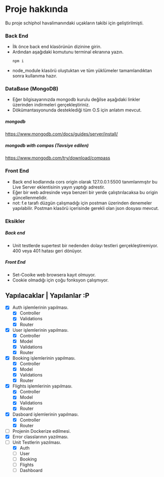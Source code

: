 # Proje hakkında
Bu proje schiphol havalimanındaki uçakların takibi için geliştirilmişti.

### Back End
* İlk önce back end klasörünün dizinine girin.
* Ardından aşağıdaki komutunu terminal ekranına yazın.
  ```sh
  npm i
  ```
* node_module klasörü oluştuktan ve tüm yüklümeler tamamlandıktan sonra kullanıma hazır.

### DataBase (MongoDB) ###
* Eğer bilgisayarınızda mongodb kurulu değilse aşağıdaki linkler üzerinden indirmeleri gerçekleştiriniz.
* Dökümantasyonunda desteklediği tüm O.S için anlatım mevcut.
##### mongodb
https://www.mongodb.com/docs/guides/server/install/
##### mongodb with compas (Tavsiye edilen)
https://www.mongodb.com/try/download/compass

### Front End
* Back end kodlarında cors origin olarak 127.0.0.1:5500 tanımlanmıştır bu Live Server eklentisinin yayın yaptığı adrestir.
* Eğer bir web adresinde veya benzeri bir yerde çalıştırılacaksa bu origin güncellenmelidir.
* not: f.e tarafı düzgün çalışmadığı için postman üzerinden denemeler yapılabilir. Postman klasörü içerisinde gerekli olan json dosyası mevcut.

### Eksikler
##### Back end
* Unit testlerde supertest bir nedenden dolayı testleri gerçekleştiremiyor. 400 veya 401 hatası geri dönüyor.

##### Front End
* Set-Cooike web browsera kayıt olmuyor.
* Cookie olmadığı için çoğu fonksyon çalışmıyor.

## Yapılacaklar | Yapılanlar :P
  - [x] Auth işlemlerinin yapılması.
      - [x] Controller
      - [x] Validations
      - [x] Router
  - [x] User işlemlerinin yapılması.
      - [x] Controller
      - [x] Model
      - [x] Validations
      - [x] Router
  - [x] Booking işlemlerinin yapılması.
      - [x] Controller
      - [x] Model
      - [x] Validations
      - [x] Router
  - [x] Flights işlemlerinin yapılması.
      - [x] Controller
      - [x] Model
      - [x] Validations
      - [x] Router
  - [x] Dasboard işlemlerinin yapılması.
      - [x] Controller
      - [x] Router
  - [ ] Projenin Dockerize edilmesi.
  - [x] Error classlarının yazılması.
  - [ ] Unit Testlerin yazılması.
      - [x] Auth
      - [ ] User
      - [ ] Booking
      - [ ] Flights
      - [ ] Dashboard
